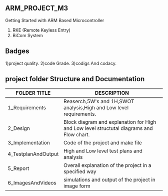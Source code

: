 ## ARM_PROJECT_M3

Getting Started with ARM Based Microcontroller
1.	RKE (Remote Keyless Entry)
2.	BiCom System

## Badges
1)project quality. 
2)code Grade. 
3)codigs And 	codacy. 

## project folder Structure and Documentation 


| FOLDER TITLE  | DESCRIPTION |
| ------------- | ------------- |
|  1_Requirements | Reaserch,5W's and 1H,SWOT analysis,High and Low level requirements. |
|  2_Design   |  Block diagram and explanation for High and Low level structutal diagrams and Flow chart.|
|  3_Implementation | Code of the project and make file | 
| 4_TestplanAndOutput | High and Low level test plans and analysis |
| 5_Report | Overall explanation of the project in a specified way |
| 6_ImagesAndVideos | simulations and output of the project in image form |
 
 
